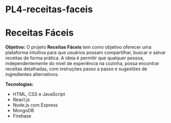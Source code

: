 # PL4-receitas-faceis

# Receitas Fáceis  

**Objetivo:** 
O projeto **Receitas Fáceis** tem como objetivo oferecer uma plataforma intuitiva para que usuários possam compartilhar, buscar e salvar receitas de forma prática. A ideia é permitir que qualquer pessoa, independentemente do nível de experiência na cozinha, possa encontrar receitas detalhadas, com instruções passo a passo e sugestões de ingredientes alternativos.  

**Tecnologias:**  
- HTML, CSS e JavaScript 
- React.js 
- Node.js com Express 
- MongoDB 
- Firebase 
